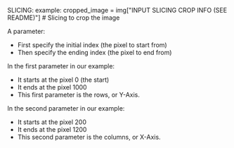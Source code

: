 SLICING:
example:
cropped_image = img["INPUT SLICING CROP INFO (SEE README)"] # Slicing to crop the image

A parameter:
- First specify the initial index (the pixel to start from)
- Then specify the ending index (the pixel to end from)

In the first parameter in our example:
- It starts at the pixel 0 (the start)
- It ends at the pixel 1000
- This first parameter is the rows, or Y-Axis.

In the second parameter in our example:
- It starts at the pixel 200
- It ends at the pixel 1200
- This second parameter is the columns, or X-Axis.
